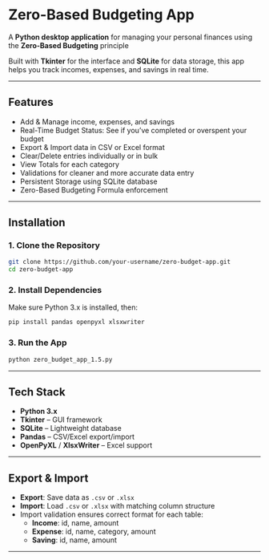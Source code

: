 # Zero-Based Budgeting App

A **Python desktop application** for managing your personal finances using the **Zero-Based Budgeting** principle  


Built with **Tkinter** for the interface and **SQLite** for data storage, this app helps you track incomes, expenses, and savings in real time.

---

## Features

- Add & Manage income, expenses, and savings  
- Real-Time Budget Status: See if you’ve completed or overspent your budget  
- Export & Import data in CSV or Excel format  
- Clear/Delete entries individually or in bulk  
- View Totals for each category  
- Validations for cleaner and more accurate data entry  
- Persistent Storage using SQLite database  
- Zero-Based Budgeting Formula enforcement

---

## Installation

### 1. Clone the Repository
```bash
git clone https://github.com/your-username/zero-budget-app.git
cd zero-budget-app
```

### 2. Install Dependencies
Make sure Python 3.x is installed, then:
```bash
pip install pandas openpyxl xlsxwriter
```

### 3. Run the App
```bash
python zero_budget_app_1.5.py
```

---


## Tech Stack

- **Python 3.x**
- **Tkinter** – GUI framework  
- **SQLite** – Lightweight database  
- **Pandas** – CSV/Excel export/import  
- **OpenPyXL** / **XlsxWriter** – Excel support  

---

## Export & Import

- **Export**: Save data as `.csv` or `.xlsx`  
- **Import**: Load `.csv` or `.xlsx` with matching column structure  
- Import validation ensures correct format for each table:  
  - **Income**: id, name, amount  
  - **Expense**: id, name, category, amount  
  - **Saving**: id, name, amount  

---
